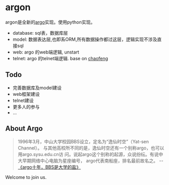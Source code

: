 argon
=====

argon是全新的[argo](bbs.sysu.edu.cn)实现。使用python实现。

  * database: sql表，数据库层
  * model: 数据表达层,也即系ORM,所有数据操作都过这层，逻辑实现不涉及直接sql
  * web: argo 的web端逻辑, unstart
  * telnet: argo 的telnet端逻辑. base on [chaofeng](https://github.com/LTaoist/chaofeng)

Todo
----

  * 完善数据库及model建设
  * web框架建设
  * telnet建设
  * 更多人的参与
  * ...

About Argo
----------

> 1996年3月，中山大学校园BBS设立，定名为“逸仙时空”（Yat-sen Channel）。
与其他高校所不同的是，逸仙时空还有一个别称argo，也可以用argo.sysu.edu.cn访
问。说起argo这个别称的起源，众说纷纭。有说中大早期网络中心电脑为星座编号，
argo代表南船座，排名最前故名之。 -- [《argo十年，BBS是大学的盐》](http://bbs.sysu.edu.cn:874/#!/anc/D.1044599037.A/D.1152876984.A/D.1152862690.A/M.1152862408.A)

Welcome to join us.
